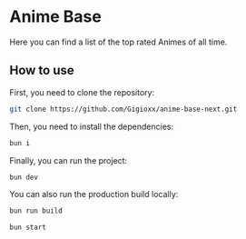 # Anime Base

Here you can find a list of the top rated Animes of all time.

## How to use

First, you need to clone the repository:

```bash
git clone https://github.com/Gigioxx/anime-base-next.git
```

Then, you need to install the dependencies:

```bash
bun i
```

Finally, you can run the project:

```bash
bun dev
```

You can also run the production build locally:

```bash
bun run build
```

```bash
bun start
```